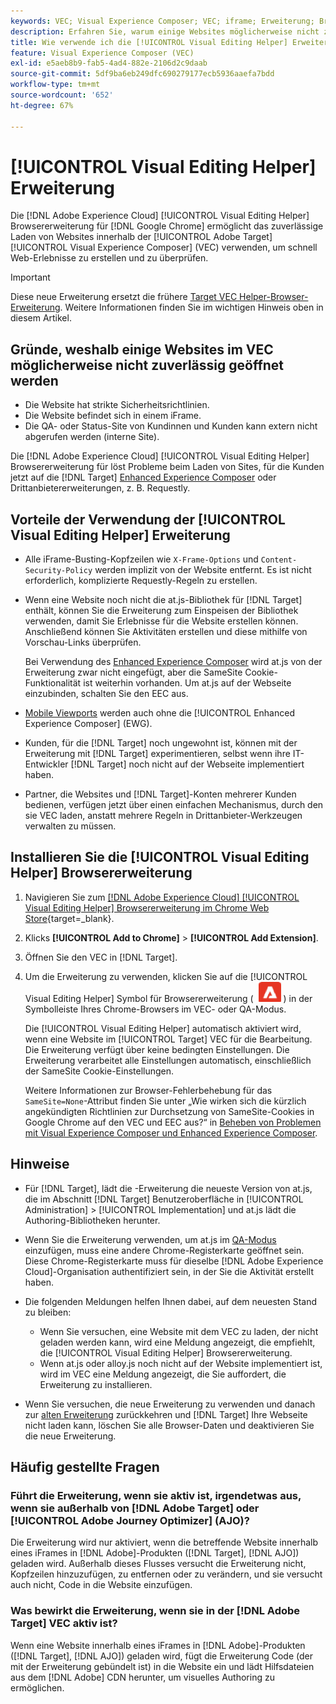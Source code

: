 ```yaml
---
keywords: VEC; Visual Experience Composer; VEC; iframe; Erweiterung; Browser; FAQ
description: Erfahren Sie, warum einige Websites möglicherweise nicht zuverlässig in der [!UICONTROL Visual Experience Composer] (VEC). Die [!UICONTROL Visual Editing Helper] Mit der Browsererweiterung können Sie Websites zuverlässig im VEC laden.
title: Wie verwende ich die [!UICONTROL Visual Editing Helper] Erweiterung?
feature: Visual Experience Composer (VEC)
exl-id: e5aeb8b9-fab5-4ad4-882e-2106d2c9daab
source-git-commit: 5df9ba6eb249dfc690279177ecb5936aaefa7bdd
workflow-type: tm+mt
source-wordcount: '652'
ht-degree: 67%

---
```


# [!UICONTROL Visual Editing Helper] Erweiterung

Die [!DNL Adobe Experience Cloud] [!UICONTROL Visual Editing Helper] Browsererweiterung für [!DNL Google Chrome] ermöglicht das zuverlässige Laden von Websites innerhalb der [!UICONTROL Adobe Target] [!UICONTROL Visual Experience Composer] (VEC) verwenden, um schnell Web-Erlebnisse zu erstellen und zu überprüfen.

>[!IMPORTANT]
>
>Diese neue Erweiterung ersetzt die frühere [Target VEC Helper-Browser-Erweiterung](/help/main/c-experiences/c-visual-experience-composer/r-troubleshoot-composer/vec-helper-browser-extension.md). Weitere Informationen finden Sie im wichtigen Hinweis oben in diesem Artikel.

## Gründe, weshalb einige Websites im VEC möglicherweise nicht zuverlässig geöffnet werden

* Die Website hat strikte Sicherheitsrichtlinien.
* Die Website befindet sich in einem iFrame.
* Die QA- oder Status-Site von Kundinnen und Kunden kann extern nicht abgerufen werden (interne Site).

Die [!DNL Adobe Experience Cloud] [!UICONTROL Visual Editing Helper] Browsererweiterung für löst Probleme beim Laden von Sites, für die Kunden jetzt auf die [!DNL Target] [Enhanced Experience Composer](/help/main/administrating-target/visual-experience-composer-set-up.md#eec) oder Drittanbietererweiterungen, z. B. Requestly.

## Vorteile der Verwendung der [!UICONTROL Visual Editing Helper] Erweiterung

* Alle iFrame-Busting-Kopfzeilen wie `X-Frame-Options` und `Content-Security-Policy` werden implizit von der Website entfernt. Es ist nicht erforderlich, komplizierte Requestly-Regeln zu erstellen.
* Wenn eine Website noch nicht die at.js-Bibliothek für [!DNL Target] enthält, können Sie die Erweiterung zum Einspeisen der Bibliothek verwenden, damit Sie Erlebnisse für die Website erstellen können. Anschließend können Sie Aktivitäten erstellen und diese mithilfe von Vorschau-Links überprüfen.

  Bei Verwendung des [Enhanced Experience Composer](/help/main/administrating-target/visual-experience-composer-set-up.md#eec) wird at.js von der Erweiterung zwar nicht eingefügt, aber die SameSite Cookie-Funktionalität ist weiterhin vorhanden. Um at.js auf der Webseite einzubinden, schalten Sie den EEC aus.

* [Mobile Viewports](/help/main/c-experiences/c-visual-experience-composer/mobile-viewports.md) werden auch ohne die [!UICONTROL Enhanced Experience Composer] (EWG).
* Kunden, für die [!DNL Target] noch ungewohnt ist, können mit der Erweiterung mit [!DNL Target] experimentieren, selbst wenn ihre IT-Entwickler [!DNL Target] noch nicht auf der Webseite implementiert haben.
* Partner, die Websites und [!DNL Target]-Konten mehrerer Kunden bedienen, verfügen jetzt über einen einfachen Mechanismus, durch den sie VEC laden, anstatt mehrere Regeln in Drittanbieter-Werkzeugen verwalten zu müssen.

## Installieren Sie die [!UICONTROL Visual Editing Helper] Browsererweiterung

1. Navigieren Sie zum [[!DNL Adobe Experience Cloud] [!UICONTROL Visual Editing Helper] Browsererweiterung im Chrome Web Store](https://chrome.google.com/webstore/detail/adobe-experience-cloud-vi/kgmjjkfjacffaebgpkpcllakjifppnca){target=_blank}.
1. Klicks **[!UICONTROL Add to Chrome]** > **[!UICONTROL Add Extension]**.
1. Öffnen Sie den VEC in [!DNL Target].
1. Um die Erweiterung zu verwenden, klicken Sie auf die [!UICONTROL Visual Editing Helper] Symbol für Browsererweiterung ( ![Symbol &quot;Visual Editing Extension&quot;](/help/main/c-experiences/c-visual-experience-composer/r-troubleshoot-composer/assets/visual-editing-helper.png) ) in der Symbolleiste Ihres Chrome-Browsers im VEC- oder QA-Modus.

   Die [!UICONTROL Visual Editing Helper] automatisch aktiviert wird, wenn eine Website im [!UICONTROL Target] VEC für die Bearbeitung. Die Erweiterung verfügt über keine bedingten Einstellungen. Die Erweiterung verarbeitet alle Einstellungen automatisch, einschließlich der SameSite Cookie-Einstellungen.

   Weitere Informationen zur Browser-Fehlerbehebung für das `SameSite=None`-Attribut finden Sie unter „Wie wirken sich die kürzlich angekündigten Richtlinien zur Durchsetzung von SameSite-Cookies in Google Chrome auf den VEC und EEC aus?“ in [Beheben von Problemen mit Visual Experience Composer und Enhanced Experience Composer](/help/main/c-experiences/c-visual-experience-composer/r-troubleshoot-composer/issues-related-to-the-visual-experience-composer-vec-and-enhanced-experience-composer-eec.md).

## Hinweise

* Für [!DNL Target], lädt die -Erweiterung die neueste Version von at.js, die im Abschnitt [!DNL Target] Benutzeroberfläche in [!UICONTROL Administration] > [!UICONTROL Implementation] und at.js lädt die Authoring-Bibliotheken herunter.
* Wenn Sie die Erweiterung verwenden, um at.js im [QA-Modus](/help/main/c-activities/c-activity-qa/activity-qa.md) einzufügen, muss eine andere Chrome-Registerkarte geöffnet sein. Diese Chrome-Registerkarte muss für dieselbe [!DNL Adobe Experience Cloud]-Organisation authentifiziert sein, in der Sie die Aktivität erstellt haben.
* Die folgenden Meldungen helfen Ihnen dabei, auf dem neuesten Stand zu bleiben:

   * Wenn Sie versuchen, eine Website mit dem VEC zu laden, der nicht geladen werden kann, wird eine Meldung angezeigt, die empfiehlt, die [!UICONTROL Visual Editing Helper] Browsererweiterung.
   * Wenn at.js oder alloy.js noch nicht auf der Website implementiert ist, wird im VEC eine Meldung angezeigt, die Sie auffordert, die Erweiterung zu installieren.
* Wenn Sie versuchen, die neue Erweiterung zu verwenden und danach zur [alten Erweiterung](/help/main/c-experiences/c-visual-experience-composer/r-troubleshoot-composer/vec-helper-browser-extension.md) zurückkehren und [!DNL Target] Ihre Webseite nicht laden kann, löschen Sie alle Browser-Daten und deaktivieren Sie die neue Erweiterung.

## Häufig gestellte Fragen  

### Führt die Erweiterung, wenn sie aktiv ist, irgendetwas aus, wenn sie außerhalb von [!DNL Adobe Target] oder [!UICONTROL Adobe Journey Optimizer] (AJO)?

Die Erweiterung wird nur aktiviert, wenn die betreffende Website innerhalb eines iFrames in [!DNL Adobe]-Produkten ([!DNL Target], [!DNL AJO]) geladen wird. Außerhalb dieses Flusses versucht die Erweiterung nicht, Kopfzeilen hinzuzufügen, zu entfernen oder zu verändern, und sie versucht auch nicht, Code in die Website einzufügen.

### Was bewirkt die Erweiterung, wenn sie in der [!DNL Adobe Target] VEC aktiv ist?

Wenn eine Website innerhalb eines iFrames in [!DNL Adobe]-Produkten ([!DNL Target], [!DNL AJO]) geladen wird, fügt die Erweiterung Code (der mit der Erweiterung gebündelt ist) in die Website ein und lädt Hilfsdateien aus dem [!DNL Adobe] CDN herunter, um visuelles Authoring zu ermöglichen.
